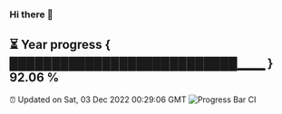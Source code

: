 ### Hi there 👋
⏳ Year progress { ███████████████████████████▁▁▁ } 92.06 %
---
⏰ Updated on Sat, 03 Dec 2022 00:29:06 GMT
![Progress Bar CI](https://github.com/Moyi321/Moyi321/workflows/Progress%20Bar%20CI/badge.svg)
